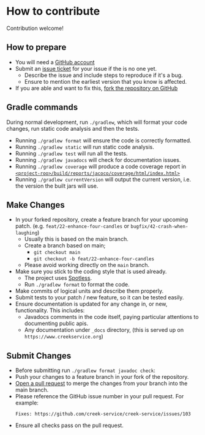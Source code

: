 # How to contribute

Contribution welcome!

## How to prepare

* You will need a [GitHub account](https://github.com/signup/free)
* Submit an [issue ticket](https://github.com/creek-service/creek-json-schema-gradle-plugin/issues/new) for your issue if the is no one yet.
    * Describe the issue and include steps to reproduce if it's a bug.
    * Ensure to mention the earliest version that you know is affected.
* If you are able and want to fix this, [fork the repository on GitHub](https://docs.github.com/en/get-started/quickstart/fork-a-repo)

## Gradle commands

During normal development, run `./gradlew`, which will format your code changes, run static code analysis and then the tests.

* Running `./gradlew format` will ensure the code is correctly formatted.
* Running `./gradlew static` will run static code analysis.
* Running `./gradlew test` will run all the tests.
* Running `./gradlew javadocs` will check for documentation issues.
* Running `./gradlew coverage` will produce a code coverage report in
  [`<project-roo>/build/reports/jacoco/coverage/html/index.html>`](build/reports/jacoco/coverage/html/index.html)
* Running `./gradlew currentVersion` will output the current version, i.e. the version the built jars will use.

## Make Changes

* In your forked repository, create a feature branch for your upcoming patch. (e.g. `feat/22-enhance-four-candles` or `bugfix/42-crash-when-laughing`)
   * Usually this is based on the main branch.
   * Create a branch based on main;
     * `git checkout main`
     * `git checkout -b feat/22-enhance-four-candles`
   * Please avoid working directly on the `main` branch.
* Make sure you stick to the coding style that is used already.
  * The project uses [Spotless](https://github.com/diffplug/spotless).
  * Run `./gradlew format` to format the code.
* Make commits of logical units and describe them properly.
* Submit tests to your patch / new feature, so it can be tested easily.
* Ensure documentation is updated for any change in, or new, functionality. This includes:
  * Javadocs comments in the code itself, paying particular attentions to documenting public apis.
  * Any documentation under `_docs` directory, (this is served up on `https://www.creekservice.org`)

## Submit Changes

* Before submitting run `./gradlew format javadoc check`:
* Push your changes to a feature branch in your fork of the repository.
* [Open a pull request](https://docs.github.com/en/pull-requests/collaborating-with-pull-requests/proposing-changes-to-your-work-with-pull-requests/creating-a-pull-request-from-a-fork) to merge the changes from your branch into the main branch.
* Please reference the GitHub issue number in your pull request. For example:
   ```
   Fixes: https://github.com/creek-service/creek-service/issues/103
   ```
* Ensure all checks pass on the pull request.

